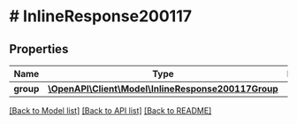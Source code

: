 # # InlineResponse200117

## Properties

Name | Type | Description | Notes
------------ | ------------- | ------------- | -------------
**group** | [**\OpenAPI\Client\Model\InlineResponse200117Group**](InlineResponse200117Group.md) |  | [optional]

[[Back to Model list]](../../README.md#models) [[Back to API list]](../../README.md#endpoints) [[Back to README]](../../README.md)
